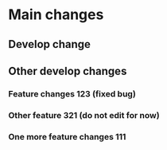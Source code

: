 # Main changes

## Develop change
## Other develop changes

### Feature changes 123 (fixed bug)

### Other feature 321 (do not edit for now)

### One more feature changes 111

